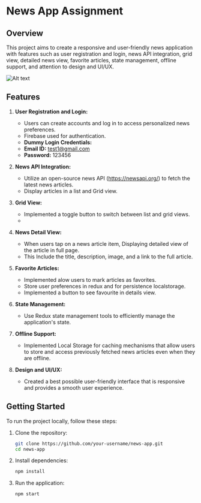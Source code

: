 # News App Assignment

## Overview
This project aims to create a responsive and user-friendly news application with features such as user registration and login, news API integration, grid view, detailed news view, favorite articles, state management, offline support, and attention to design and UI/UX.

![Alt text](https://githubpurpose.s3.ap-south-1.amazonaws.com/Screenshot%202023-12-06%20at%205.05.09%E2%80%AFPM%20%282%29.png?response-content-disposition=inline&X-Amz-Security-Token=IQoJb3JpZ2luX2VjEB4aCmFwLXNvdXRoLTEiRzBFAiEApu68SgBDlUErqpyKlX3Ul9MCR2wvDW5uqiUuf7fwejoCIBUI9WO8zXRTG3ufVBS8LjeSg%2FHiX%2FziJczSknzmpd7UKu0CCIf%2F%2F%2F%2F%2F%2F%2F%2F%2F%2FwEQARoMMzI2MTY0NDk1NjA2IgypaYbHLeGVySuyzCkqwQJFphsv42HGBzcXCwl2ASn4tfGhRggJeWoVHrQ%2F4XVC8mHKKloF5QKkGN2NUneImxUoF8rjs%2FKsxNe5EI%2Bm7%2F8odGqGnpAUZXV%2BhD%2Brdcwt4SPBbCShxx3MbuGL%2FHEyaay6lGpdh9w3q%2FLSyhZwy4BPrHOH2hQEpud8ga4skbj1%2FPQy1TOK7NzBLVhZOMcsz%2BhMoNrAs7C4aB8UWLKzsbvzKj%2FjExIG42AZg2HFCPeYY1XOzJCI5GBHsHBC3C3g8O5VSEqekdLSZwBGVmsdCn5zO6Wz81N0HSnsweRp2VAS7fIq5fbNRqAvk3IcuCcue9kH%2FDzstipN5JA8iuTI9acNo%2FyG8q2hL7QxrfQd7xQ40aHbuXl%2B0c%2FIrn3HKG3IVmx4dN48AUkQQl5ShLs1LXRIg8sNvj3%2B37o1lndh53jUSgEw3KTAqwY6swIcajbV3lGUj16DRHbUKOic9%2BVHGd6nfwM2CCLFezTKxtQGW65py8P6B%2F4JR14jEUPv2oGdktqmDqx0I1d91G6zIDV5PdIwvo9MFMk04BjKBQbQpX59EMZPuk4u063qc6KTVF%2FA9jHk7GG6arZGI81U4VdrCsme2ssyHGpu6AWcwt9I657B3JZ3NTDWR82%2BKyGk%2BYXPg4gYp39WZdTkAnIxu6uj%2FY%2FXXXZ6sRFWltNAJccAmtI6k8zFA0Y4ro2Xc%2Fvu8FW6W1EjHydmeF8utU5zVfP7%2BLrrkwcDU9YTp3Jdd2987tFW29IEoZMMqgsS3zWHjlqYmzBuQJLYXQZvzOnBa%2B8t8gFsWuAJd0suWlIx%2BI4ZXZKbHSYnQ9ngKpuAjlufnwJ5qiv1ElrlgmizClZ2oEkd&X-Amz-Algorithm=AWS4-HMAC-SHA256&X-Amz-Date=20231206T113606Z&X-Amz-SignedHeaders=host&X-Amz-Expires=300&X-Amz-Credential=ASIAUX4HLHT3FKK45FPB%2F20231206%2Fap-south-1%2Fs3%2Faws4_request&X-Amz-Signature=a1564fd4e2f0647cc83e512047b4bc3f97747cbec655b84a626585abdac9e3aa)

## Features

1. **User Registration and Login:**
   - Users can create accounts and log in to access personalized news preferences.
   - Firebase used for authentication.
   - **Dummy Login Credentials:**
   - **Email ID:** test1@gmail.com
   - **Password:** 123456

2. **News API Integration:**
   - Utilize an open-source news API (https://newsapi.org/) to fetch the latest news articles.
   - Display articles in a list and Grid view.

3. **Grid View:**
   - Implemented a toggle button to switch between list and grid views.
   - 
4. **News Detail View:**
   - When users tap on a news article item, Displaying detailed view of the article in full page.
   - This Include the title, description, image, and a link to the full article.

5. **Favorite Articles:**
   - Implemented alow users to mark articles as favorites.
   - Store user preferences in redux and for persistence localstorage.
   - Implemented a button to see favourite in details view.

6. **State Management:**
   - Use Redux state management tools to efficiently manage the application's state.

7. **Offline Support:**
   - Implemented Local Storage for caching mechanisms that allow users to store and access previously fetched news articles even when they are offline.

8. **Design and UI/UX:**
   - Created a best possible user-friendly interface that is responsive and provides a smooth user experience.

## Getting Started
To run the project locally, follow these steps:

1. Clone the repository:

   ```bash
   git clone https://github.com/your-username/news-app.git
   cd news-app
2. Install dependencies:
    ```bash
    npm install

2. Run the application:
    ```bash
    npm start

